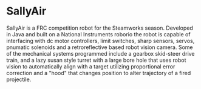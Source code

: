 # SallyAir

SallyAir is a FRC competition robot for the Steamworks season. Developed in Java and built on a National Instruments roborio the robot is capable of interfacing
with dc motor controllers, limit switches, sharp sensors, servos, pnumatic solenoids and a retroreflective based robot vision camera. Some of the mechanical systems
programmed include a gearbox skid-steer drive train, and a lazy susan style turret with a large bore hole that uses robot vision to automatically align with a target
utilizing proportional error correction and a "hood" that changes position to alter trajectory of a fired projectile.
